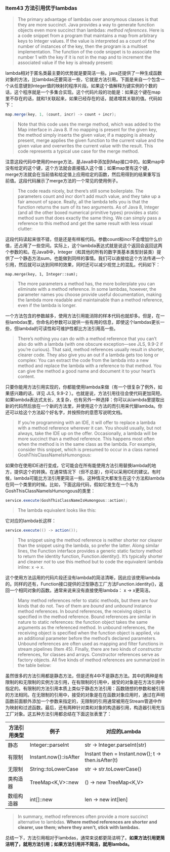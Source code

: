 ### Item43 方法引用优于lambdas

> The primary advantage of lambdas over anonymous classes is that they are more succinct. Java provides a way to generate function objects even more succinct than lambdas: *method references*. Here is a code snippet from a program that maintains a map from arbitrary keys to Integer values. If the value is interpreted as a count of the number of instances of the key, then the program is a multiset implementation. The function of the code snippet is to associate the number 1 with the key if it is not in the map and to increment the associated value if the key is already present:

lambda相对于匿名类最主要的优势就是要简洁一些。java还提供了一种生成函数对象的方法，比lambdas还要简洁一些，它就是方法引用。下面是来自一个包含一个从任意键到Integer值的映射的程序片段。如果这个值解释为键实例的个数的话，这个程序就是一个多集合实现。这个代码片段的功能是：如果这个键在map里不存在的话，就和1关联起来，如果已经存在的话，就递增其关联的值。代码如下：

```java
map.merge(key, 1, (count, incr) -> count + incr);
```

> Note that this code uses the merge method, which was added to the Map interface in Java 8. If no mapping is present for the given key, the method simply inserts the given value; if a mapping is already present, merge applies the given function to the current value and the given value and overwrites the current value with the result. This code represents a typical use case for the merge method.

注意这段代码中使用的merge方法，是Java8中添加到Map接口中的。如果map中没有给定的这个键，这个方法就会直接插入这个值；如果map里有这个键，merge方法就会在当前值和给定值上应用给定的函数，然后用得到的结果重写当前值。这段代码展示了merge方法的一个常见的使用例子。

> The code reads nicely, but there’s still some boilerplate. The parameters count and incr don’t add much value, and they take up a fair amount of space. Really, all the lambda tells you is that the function returns the sum of its two arguments. As of Java 8, Integer (and all the other boxed numerical primitive types) provides a static method sum that does exactly the same thing. We can simply pass a reference to this method and get the same result with less visual clutter:

这段代码读起来很不错，但是还是有样板代码。参数count和incr不会增加什么价值，还占用了一些空间。实际上，这个lambda表达式就是说这个返回会返回这两个参数的和。在Java8中，Integer（和其他的所有的数字类基本类型封装类）提供了一个静态方法sum，也能做到同样的事情。我们可以直接给这个方法传递一个引用，然后就可以达到同样的效果，同时还可以减少视觉上的混乱。代码如下：

```
map.merge(key, 1, Integer::sum);
```

> The more parameters a method has, the more boilerplate you can eliminate with a method reference. In some lambdas, however, the parameter names you choose provide useful documentation, making the lambda more readable and maintainable than a method reference, even if the lambda is longer.

一个方法包含的参数越多，使用方法引用能消除的样本代码也就却多。但是，在一些lambdas里，你命名的参数可以提供一些有用的信息，即使这个lambdas更长一些，但lambda的可读性和可维护性都比方法引用高一些。

> There’s nothing you can do with a method reference that you can’t also do with a lambda (with one obscure exception—see JLS, 9.9-2 if you’re curious). That said, method references usually result in shorter, clearer code. They also give you an out if a lambda gets too long or complex: You can extract the code from the lambda into a new method and replace the lambda with a reference to that method. You can give the method a good name and document it to your heart’s content.

只要你能用方法引用实现的，你都能使用lambda来做（有一个很复杂了例外，如果感兴趣的话，详见 JLS, 9.9-2 ）。也就是说，方法引用往往会使代码更加简短。如果lambda表达式太长，太复杂，也有另外一种选择：你可以从lambda里提取出新的代码然后放在一个新的方法里，并使用这个方法的而引用来代替lambda。你还可以给这个方法起个好名字，并按照你的意愿写说明文档。

> If you’re programming with an IDE, it will offer to replace a lambda with a method reference wherever it can. You should usually, but not always, take the IDE up on the offer. Occasionally, a lambda will be more succinct than a method reference. This happens most often when the method is in the same class as the lambda. For example, consider this snippet, which is presumed to occur in a class named GoshThisClassNameIsHumongous:

如果你在使用IDE进行变成，它可能会在所有能使用方法引用替换lambda的地方，提供这个的转换。在通常情况下（但不总是），你可以采用IDE的建议。有时候，lambda可能比方法引用更简洁一些。这种情况大都发生在这个方法和lambda在同一个类里的时候。比如，下面这段代码，假如它发生在一个名为GoshThisClassNameIsHumongous的类里：

```java
service.execute(GoshThisClassNameIsHumongous::action);
```

> The lambda equivalent looks like this:

它对应的lambda长这样：

```java
service.execute(() -> action());
```

> The snippet using the method reference is neither shorter nor clearer than the snippet using the lambda, so prefer the latter. Along similar lines, the Function interface provides a generic static factory method to return the identity function, Function.identity(). It’s typically shorter and cleaner *not* to use this method but to code the equivalent lambda inline: x -> x.

这个使用方法运用的代码片段还没有lambda的简洁清晰，因此应该使用lambda的。同样的还有，Function接口提供的泛型静态工厂方法Function.identity()，返回一个相同对象的函数。通常来说来没有直接使用lambda： x -> x更简洁。

> Many method references refer to static methods, but there are four kinds that do not. Two of them are *bound* and *unbound* instance method references. In bound references, the receiving object is specified in the method reference. Bound references are similar in nature to static references: the function object takes the same arguments as the referenced method. In unbound references, the receiving object is specified when the function object is applied, via an additional parameter before the method’s declared parameters. Unbound references are often used as mapping and filter functions in stream pipelines (Item 45). Finally, there are two kinds of *constructor* references, for classes and arrays. Constructor references serve as factory objects. All five kinds of method references are summarized in the table below:

虽然很多的方法引用都是静态方法，但是还有4中不是静态方法。其中的两种是有限制的和无限制的实例方法引用，在有限制的引用中，接受的对象是在方法引用中指定的。有限制的方法引用本质上类似于静态方法引用：函数随想的参数和被引用的方法相同。在无限制的引用中，接受的对象是在在函数对象应用时，通过在声明函数前面额外添加一个参数来指定的，无限制的引用通常被用在Stream管道中作为映射和过滤函数。最后，还有两种针对类和对象的构造器引用，构造器引用充当工厂对象。这五种方法引用都总结在下面这张表里了：

| 方法引用类型 | 例子                   | 对应的Lambda                                        |
| ------------ | ---------------------- | --------------------------------------------------- |
| 静态         | Integer::parseInt      | str -> Integer.parseInt(str)                        |
| 有限制       | Instant.now()::isAfter | Instant then = Instant.now();  t -> then.isAfter(t) |
| 无限制       | String::toLowerCase    | str -> str.toLowerCase()                            |
| 类构造器     | TreeMap<K,V>::new      | () -> new TreeMap<K,V>                              |
| 数组构造器   | int[]::new             | len -> new int[len]                                 |

> In summary, method references often provide a more succinct alternative to lambdas. **Where method references are shorter and clearer, use them; where they aren’t, stick with lambdas.**

总结一下，方法引用相对于lambdas，通常来说都更简洁明了。**如果方法引用更简洁明了，就用方法引用；如果方法引用并不简洁，就用lambda。**